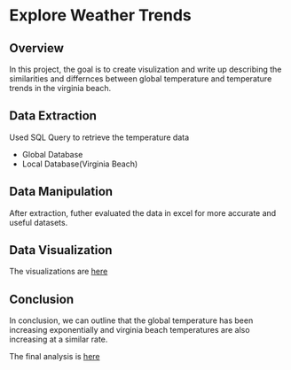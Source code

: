 # Explore Weather Trends

## Overview 
In this project, the goal is to create visulization and write up describing the similarities and differnces between global temperature and temperature trends in the virginia beach.

## Data Extraction

Used SQL Query to retrieve the temperature data

* Global Database
* Local Database(Virginia Beach)

## Data Manipulation

After extraction, futher evaluated the data in excel for more accurate and useful datasets.

## Data Visualization 

The visualizations are [here](https://github.com/saikiransangam/Data-Analyst/blob/master/Explore%20Weather%20Trends/Explore%20Wheather%20Trends.ipynb)

## Conclusion

In conclusion, we can outline that the global temperature has been increasing exponentially and virginia beach temperatures are also increasing at a similar rate.
 
 The final analysis is [here](https://github.com/saikiransangam/Data-Analyst/blob/master/Explore%20Weather%20Trends/Explore%20Weather%20Trends.pd)
